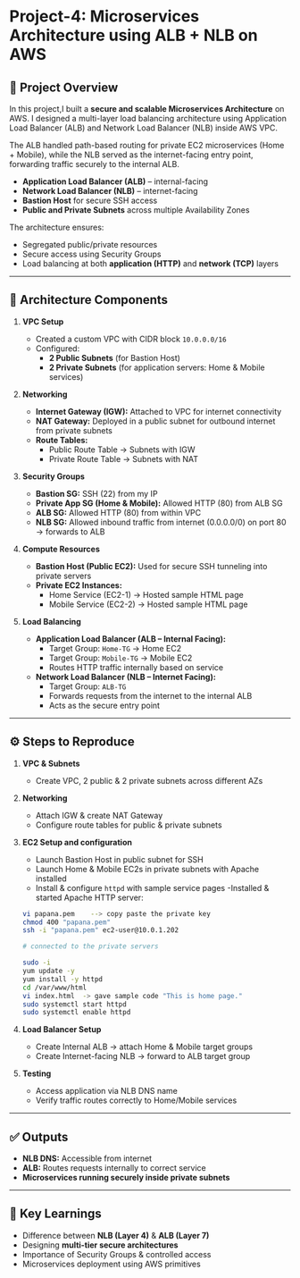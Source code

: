 # Project-4: Microservices Architecture using ALB + NLB on AWS

## 📝 Project Overview

In this project,I built a **secure and scalable Microservices Architecture** on AWS.
I designed a multi-layer load balancing architecture using Application Load Balancer (ALB) and Network Load Balancer (NLB) inside AWS VPC.

The ALB handled path-based routing for private EC2 microservices (Home + Mobile), while the NLB served as the internet-facing entry point, forwarding traffic securely to the internal ALB.

- **Application Load Balancer (ALB)** – internal-facing
- **Network Load Balancer (NLB)** – internet-facing
- **Bastion Host** for secure SSH access
- **Public and Private Subnets** across multiple Availability Zones

The architecture ensures:

- Segregated public/private resources
- Secure access using Security Groups
- Load balancing at both **application (HTTP)** and **network (TCP)** layers

---

## 🔧 Architecture Components

1. **VPC Setup**

   - Created a custom VPC with CIDR block `10.0.0.0/16`
   - Configured:
     - **2 Public Subnets** (for Bastion Host)
     - **2 Private Subnets** (for application servers: Home & Mobile services)

2. **Networking**

   - **Internet Gateway (IGW):** Attached to VPC for internet connectivity
   - **NAT Gateway:** Deployed in a public subnet for outbound internet from private subnets
   - **Route Tables:**
     - Public Route Table → Subnets with IGW
     - Private Route Table → Subnets with NAT

3. **Security Groups**

   - **Bastion SG:** SSH (22) from my IP
   - **Private App SG (Home & Mobile):** Allowed HTTP (80) from ALB SG
   - **ALB SG:** Allowed HTTP (80) from within VPC
   - **NLB SG:** Allowed inbound traffic from internet (0.0.0.0/0) on port 80 → forwards to ALB

4. **Compute Resources**

   - **Bastion Host (Public EC2):** Used for secure SSH tunneling into private servers
   - **Private EC2 Instances:**
     - Home Service (EC2-1) → Hosted sample HTML page
     - Mobile Service (EC2-2) → Hosted sample HTML page

5. **Load Balancing**
   - **Application Load Balancer (ALB – Internal Facing):**
     - Target Group: `Home-TG` → Home EC2
     - Target Group: `Mobile-TG` → Mobile EC2
     - Routes HTTP traffic internally based on service
   - **Network Load Balancer (NLB – Internet Facing):**
     - Target Group: `ALB-TG`
     - Forwards requests from the internet to the internal ALB
     - Acts as the secure entry point

---

## ⚙️ Steps to Reproduce

1. **VPC & Subnets**

   - Create VPC, 2 public & 2 private subnets across different AZs

2. **Networking**

   - Attach IGW & create NAT Gateway
   - Configure route tables for public & private subnets

3. **EC2 Setup and configuration**

   - Launch Bastion Host in public subnet for SSH
   - Launch Home & Mobile EC2s in private subnets with Apache installed
   - Install & configure `httpd` with sample service pages
     -Installed & started Apache HTTP server:

   ```bash
   vi papana.pem    --> copy paste the private key
   chmod 400 "papana.pem"
   ssh -i "papana.pem" ec2-user@10.0.1.202

   # connected to the private servers

   sudo -i
   yum update -y
   yum install -y httpd
   cd /var/www/html
   vi index.html  -> gave sample code "This is home page."
   sudo systemctl start httpd
   sudo systemctl enable httpd

   ```

4. **Load Balancer Setup**

   - Create Internal ALB → attach Home & Mobile target groups
   - Create Internet-facing NLB → forward to ALB target group

5. **Testing**
   - Access application via NLB DNS name
   - Verify traffic routes correctly to Home/Mobile services

---

## ✅ Outputs

- **NLB DNS:** Accessible from internet
- **ALB:** Routes requests internally to correct service
- **Microservices running securely inside private subnets**

---

## 🚀 Key Learnings

- Difference between **NLB (Layer 4)** & **ALB (Layer 7)**
- Designing **multi-tier secure architectures**
- Importance of Security Groups & controlled access
- Microservices deployment using AWS primitives
